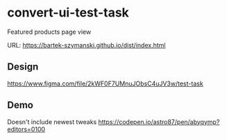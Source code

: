 # convert-ui-test-task
Featured products page view

URL: https://bartek-szymanski.github.io/dist/index.html

## Design
https://www.figma.com/file/2kWF0F7UMnuJObsC4uJV3w/test-task

## Demo 
Doesn't include newest tweaks 
https://codepen.io/astro87/pen/abyqymp?editors=0100
